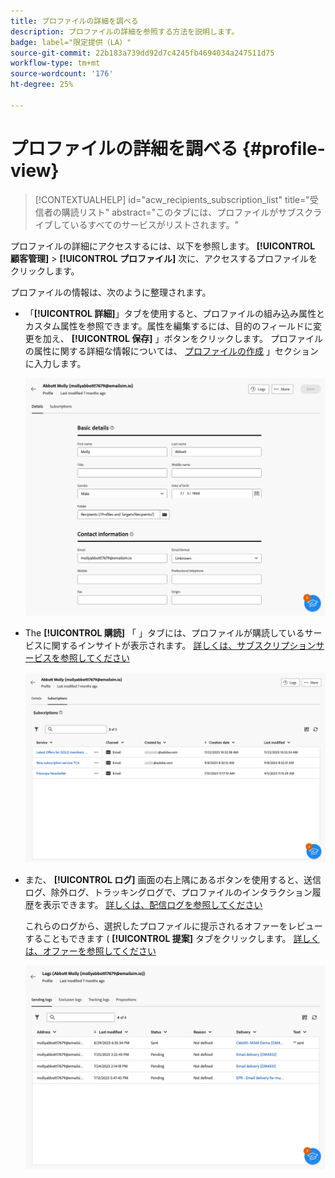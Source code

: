 ```yaml
---
title: プロファイルの詳細を調べる
description: プロファイルの詳細を参照する方法を説明します。
badge: label="限定提供（LA）"
source-git-commit: 22b183a739dd92d7c4245fb4694034a247511d75
workflow-type: tm+mt
source-wordcount: '176'
ht-degree: 25%

---
```


# プロファイルの詳細を調べる {#profile-view}

>[!CONTEXTUALHELP]
>id="acw_recipients_subscription_list"
>title="受信者の購読リスト"
>abstract="このタブには、プロファイルがサブスクライブしているすべてのサービスがリストされます。"

プロファイルの詳細にアクセスするには、以下を参照します。 **[!UICONTROL 顧客管理]** > **[!UICONTROL プロファイル]** 次に、アクセスするプロファイルをクリックします。

プロファイルの情報は、次のように整理されます。

* 「**[!UICONTROL 詳細]**」タブを使用すると、プロファイルの組み込み属性とカスタム属性を参照できます。属性を編集するには、目的のフィールドに変更を加え、 **[!UICONTROL 保存]** 」ボタンをクリックします。 プロファイルの属性に関する詳細な情報については、 [プロファイルの作成](create-profile.md) 」セクションに入力します。

  ![](assets/profile-details.png)

* The **[!UICONTROL 購読]** 「 」タブには、プロファイルが購読しているサービスに関するインサイトが表示されます。 [詳しくは、サブスクリプションサービスを参照してください](manage-services.md)

  ![](assets/profile-subscriptions.png)

* また、 **[!UICONTROL ログ]** 画面の右上隅にあるボタンを使用すると、送信ログ、除外ログ、トラッキングログで、プロファイルのインタラクション履歴を表示できます。 [詳しくは、配信ログを参照してください](../monitor/delivery-logs.md)

  これらのログから、選択したプロファイルに提示されるオファーをレビューすることもできます ( **[!UICONTROL 提案]** タブをクリックします。 [詳しくは、オファーを参照してください](../msg/offers.md)

  ![](assets/profile-logs.png)
